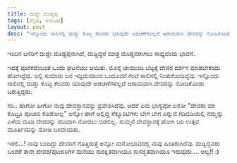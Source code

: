 ```yaml
---
title: ದುಡ್ಡೇ ದೊಡ್ಡಪ್ಪ
tags: [ಕನ್ನಡ, ಅನುಭವ]
layout: post
desc: "ಇನ್ನೊಂದು ಸಾಲಿನಲ್ಲಿ ದುಡ್ಡು ಕೊಟ್ಟ ಕೆಲವರು ಯಾವುದೇ ಅಡಚಣೆಗಳಿಲ್ಲದೆ ಆರಾಮವಾಗಿ ದೇವರನ್ನು ನೋಡಿಕೊಂಡು ಬರುತ್ತಿದ್ದರು"
---
```

ಇಂದಿನ ಜನರಿಗೆ ದುಡ್ಡೇ ದೊಡ್ಡಪ್ಪನಾಗಿದೆ, ದುಡ್ಡಿದ್ದರೆ ಮಾತ್ರ ದೊಡ್ಡವರಾಗಲು ಸಾಧ್ಯವೆಂದು ಭಾವನೆ.

ಇದಕ್ಕೆ ಪೂರಕವೆಂಬಂತೆ ಒಂದು ಘಟನೆಯು ಆಯಿತು. ಮೊನ್ನೆ ಚಾಮುಂಡಿ ಬೆಟ್ಟಕ್ಕೆ ದೇವರ ದರ್ಶನ ಮಾಡಬೇಕೆಂದು ಹೋಗಿದ್ದೆವು. ಅಲ್ಲಿ ಸುಮಾರು ಜನ ಇದ್ದಿದುದರಿಂದ ಒಂದೂವರೆ ಗಂಟೆ ಸಾಲಿನಲ್ಲಿ ನಿಂತುಕೊಂಡಿದ್ದೆವು. ಇನ್ನೊಂದು ಸಾಲಿನಲ್ಲಿ ದುಡ್ಡು ಕೊಟ್ಟ ಕೆಲವರು ಯಾವುದೇ ಅಡಚಣೆಗಳಿಲ್ಲದೆ ಆರಾಮವಾಗಿ ದೇವರನ್ನು ನೋಡಿಕೊಂಡು ಬರುತ್ತಿದ್ದರು.

ಸರಿ.. ಹಾಗೋ ಹೀಗೋ ನಾವು ದೇವಸ್ಥಾನವನ್ನು ಪ್ರವೇಶಿಸಿದೆವು. ಆದರೆ ಏನು ಭಾಗ್ಯವೋ ಏನೋ "ದೇವರು ವರ ಕೊಟ್ರೂ ಪೂಜಾರಿ ಕೊಡೋಲ್ಲ" ಅನ್ನೋ ಹಾಗೆ ಅಲ್ಲಿದ್ದ ಸೆಕ್ಯೂರಿಟಿಗಳು ಬೇಗ ಬೇಗ ಎನ್ನುವ ಗಡಿಬಿಡಿಯಲ್ಲಿ ನಮ್ಮನ್ನು ಎಳೆದು ದೂಡಿ ದೇವರನ್ನು ಸರಿಯಾಗಿ ನೋಡಲು ಬಿಡಲಿಲ್ಲ. ಸುಮ್ಮನೆ ದೇವಸ್ಥಾನಕ್ಕೆ ಹೋಗಿ ಬರಿ ಉತ್ಸವ ಮೂರ್ತಿಯನ್ನು ನೋಡಿ ಬಂದಾಯಿತು.

ಇರಲಿ...! ನಾವು ಬಂದಿದ್ದು ದೇವರಿಗೆ ಗೊತ್ತಿರುತ್ತೆ ಅನ್ನೋ ಮನೋಭಾವದಲ್ಲಿ ನಾವು ಹಿಂತಿರುಗಿದೆವು. ದುಡ್ಡಿದ್ದವರು ಬಂದರೆ ತಾನೇ ದೇವರ/ಪೂಜಾರಿಗಳ ಮನೆಯು ಸುರಕ್ಷಿತವಾಗಿಯೂ ಸುಸಜ್ಜಿತವಾಗಿಯೂ ಇರುವುದು.... ಅಲ್ವ!! :)
